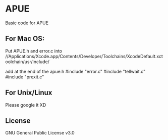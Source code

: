 # APUE
Basic code for APUE

## For Mac OS:

Put APUE.h and error.c into //Applications/Xcode.app/Contents/Developer/Toolchains/XcodeDefault.xctoolchain/usr/include/

add at the end of the apue.h
#include "error.c"
#include "tellwait.c"
#include "prexit.c"


## For Unix/Linux
Please google it XD

## License
GNU General Public License v3.0
